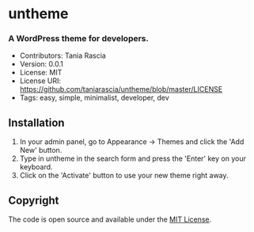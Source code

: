 # untheme

### A WordPress theme for developers.

* Contributors: Tania Rascia
* Version: 0.0.1
* License: MIT
* License URI: https://github.com/taniarascia/untheme/blob/master/LICENSE
* Tags: easy, simple, minimalist, developer, dev

## Installation

1. In your admin panel, go to Appearance -> Themes and click the 'Add New' button.
2. Type in untheme in the search form and press the 'Enter' key on your keyboard.
3. Click on the 'Activate' button to use your new theme right away.

## Copyright

The code is open source and available under the [MIT License](LICENSE.md).